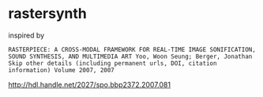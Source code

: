 # rastersynth
inspired by 

`RASTERPIECE: A CROSS-MODAL FRAMEWORK FOR REAL-TIME IMAGE SONIFICATION, SOUND SYNTHESIS, AND MULTIMEDIA ART
Yoo, Woon Seung; Berger, Jonathan
Skip other details (including permanent urls, DOI, citation information)
Volume 2007, 2007`

 http://hdl.handle.net/2027/spo.bbp2372.2007.081
